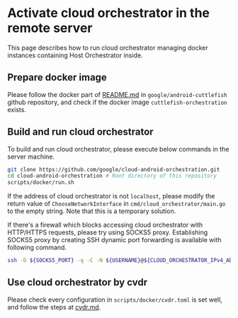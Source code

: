 # Activate cloud orchestrator in the remote server

This page describes how to run cloud orchestrator managing docker instances
containing Host Orchestrator inside.

## Prepare docker image

Please follow the docker part of
[README.md](https://github.com/google/android-cuttlefish/blob/main/README.md#docker)
in `google/android-cuttlefish` github repository, and check if the docker image
`cuttlefish-orchestration` exists.

## Build and run cloud orchestrator

To build and run cloud orchestrator, please execute below commands in the server
machine.
```bash
git clone https://github.com/google/cloud-android-orchestration.git
cd cloud-android-orchestration # Root directory of this repository
scripts/docker/run.sh
```

If the address of cloud orchestrator is not `localhost`, please modify the
return value of `ChooseNetworkInterface` in `cmd/cloud_orchestrator/main.go` to
the empty string. Note that this is a temporary solution.

If there's a firewall which blocks accessing cloud orchestrator with HTTP/HTTPS
requests, please try using SOCKS5 proxy. Establishing SOCKS5 proxy by creating
SSH dynamic port forwarding is available with following command.
```bash
ssh -D ${SOCKS5_PORT} -q -C -N ${USERNAME}@${CLOUD_ORCHESTRATOR_IPv4_ADDRESS}
```

## Use cloud orchestrator by cvdr

Please check every configuration in `scripts/docker/cvdr.toml` is set well, and
follow the steps at [cvdr.md](cvdr.md).
